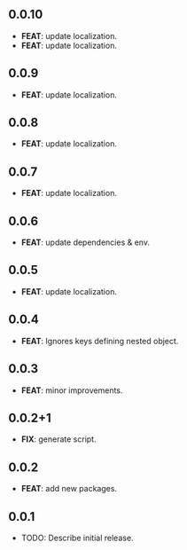 ## 0.0.10

 - **FEAT**: update localization.
 - **FEAT**: update localization.

## 0.0.9

 - **FEAT**: update localization.

## 0.0.8

 - **FEAT**: update localization.

## 0.0.7

 - **FEAT**: update localization.

## 0.0.6

 - **FEAT**: update dependencies & env.

## 0.0.5

 - **FEAT**: update localization.

## 0.0.4

 - **FEAT**: Ignores keys defining nested object.

## 0.0.3

 - **FEAT**: minor improvements.

## 0.0.2+1

 - **FIX**: generate script.

## 0.0.2

 - **FEAT**: add new packages.

## 0.0.1

* TODO: Describe initial release.
